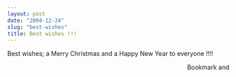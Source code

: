 ```yaml
---
layout: post
date: "2004-12-24"
slug: "best-wishes"
title: Best wishes !!!
---
```


<P>Best wishes; a Merry Christmas and a Happy New Year to everyone !!!!</P><div style="text-align:right"><a class="addthis_button" href="http://www.addthis.com/bookmark.php?v=250&amp;pub=xa-4aec37702e3161d4"><img src="http://s7.addthis.com/static/btn/v2/lg-share-en.gif" width="125" height="16" alt="Bookmark and Share" style="border:0"/></a><script type="text/javascript" src="http://s7.addthis.com/js/250/addthis_widget.js#pub=xa-4aec37702e3161d4"></script></div>
